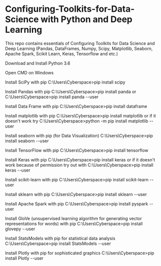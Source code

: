 # Configuring-Toolkits-for-Data-Science with Python and Deep Learning
This repo contains essentials of Configuring Toolkits for Data Science and Deep Learning (Pandas, DataFrames, Numpy, Scipy, Matplotlib, Seaborn, Apache Spark, Scikit Learn, Keras, Tensorflow and etc.)

Download and Install Python 3.6

Open CMD on Windows

Install SciPy with pip
C:\Users\Cyberspace>pip install scipy

Install Pandas with pip
C:\Users\Cyberspace>pip install panda
or C:\Users\Cyberspace>pip install panda --user

Install Data Frame with pip
C:\Users\Cyberspace>pip install dataframe

Install matplotlib with pip
C:\Users\Cyberspace>pip install matplotlib
or if it doesn't work try C:\Users\Cyberspace>python -m pip install matplotlib --user

Install seaborn with pip (for Data Visualization) 
C:\Users\Cyberspace>pip install seaborn --user

Install TensorFlow with pip
C:\Users\Cyberspace>pip install tensorflow

Install Keras with pip
C:\Users\Cyberspace>pip install keras
or if it doesn't work because of permission try out with C:\Users\Cyberspace>pip install keras --user

Install scikit-learn with pip
C:\Users\Cyberspace>pip install scikit-learn --user

Install sklearn with pip
C:\Users\Cyberspace>pip install sklearn --user

Install Apache Spark with pip
C:\Users\Cyberspace>pip install pyspark --user

Install GloVe (unsupervised learning algorithm for generating vector representations for words) with pip
C:\Users\Cyberspace>pip install glovepy --user

Install StatsModels with pip for statistical data analysis
C:\Users\Cyberspace>pip install StatsModels --user

Install Plotly with pip for sophisticated graphics
C:\Users\Cyberspace>pip install Plotly --user
